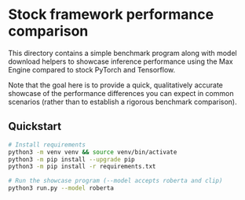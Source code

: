 # Stock framework performance comparison

This directory contains a simple benchmark program along with model download helpers to showcase inference performance using the Max Engine compared to stock PyTorch and Tensorflow. 

Note that the goal here is to provide a quick, qualitatively accurate showcase of the performance differences you can expect in common scenarios (rather than to establish a rigorous benchmark comparison).

## Quickstart

```sh
# Install requirements
python3 -m venv venv && source venv/bin/activate
python3 -m pip install --upgrade pip
python3 -m pip install -r requirements.txt

# Run the showcase program (--model accepts roberta and clip)
python3 run.py --model roberta
```
